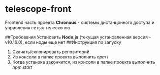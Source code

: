 # telescope-front
Frontend часть проекта **Chronous** - системы дистанцонного доступа и управления сетью телескопов.

##Требования
Установить **Node.js** (текущая установленная версия - v10.16.0), если ноды еще нет
##Инструкция по запуску

1. Скачать/склонировать репозиторий
2. Из консоли в папке проекта выполнить *npm i*
3. Когда устанока закончится, из консоли в папке проекта выполнить *npm start*
